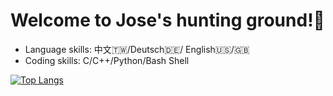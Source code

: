 <H1> Welcome to Jose's hunting ground!🌲 </H1>

+ Language skills: 中文:taiwan:/Deutsch:de:/ English:us:/:uk:
+ Coding skills: C/C++/Python/Bash Shell


[![Top Langs](https://github-readme-stats.vercel.app/api/top-langs/?username=JaeggerJose)](https://github.com/anuraghazra/github-readme-stats)

